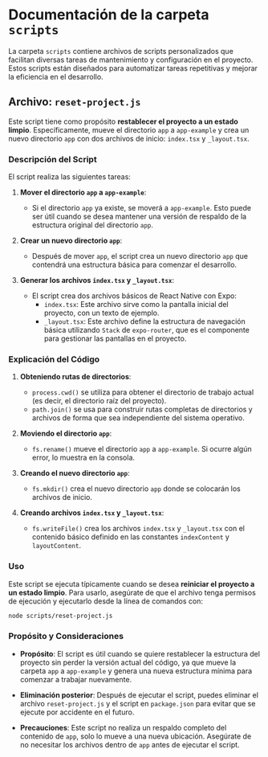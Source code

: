 # Documentación de la carpeta `scripts`

La carpeta `scripts` contiene archivos de scripts personalizados que facilitan diversas tareas de mantenimiento y configuración en el proyecto. Estos scripts están diseñados para automatizar tareas repetitivas y mejorar la eficiencia en el desarrollo.

## Archivo: `reset-project.js`

Este script tiene como propósito **restablecer el proyecto a un estado limpio**. Específicamente, mueve el directorio `app` a `app-example` y crea un nuevo directorio `app` con dos archivos de inicio: `index.tsx` y `_layout.tsx`.

### Descripción del Script

El script realiza las siguientes tareas:

1. **Mover el directorio `app` a `app-example`**:
   - Si el directorio `app` ya existe, se moverá a `app-example`. Esto puede ser útil cuando se desea mantener una versión de respaldo de la estructura original del directorio `app`.

2. **Crear un nuevo directorio `app`**:
   - Después de mover `app`, el script crea un nuevo directorio `app` que contendrá una estructura básica para comenzar el desarrollo.
   
3. **Generar los archivos `index.tsx` y `_layout.tsx`**:
   - El script crea dos archivos básicos de React Native con Expo:
     - `index.tsx`: Este archivo sirve como la pantalla inicial del proyecto, con un texto de ejemplo.
     - `_layout.tsx`: Este archivo define la estructura de navegación básica utilizando `Stack` de `expo-router`, que es el componente para gestionar las pantallas en el proyecto.

### Explicación del Código

1. **Obteniendo rutas de directorios**:
   - `process.cwd()` se utiliza para obtener el directorio de trabajo actual (es decir, el directorio raíz del proyecto).
   - `path.join()` se usa para construir rutas completas de directorios y archivos de forma que sea independiente del sistema operativo.

2. **Moviendo el directorio `app`**:
   - `fs.rename()` mueve el directorio `app` a `app-example`. Si ocurre algún error, lo muestra en la consola.

3. **Creando el nuevo directorio `app`**:
   - `fs.mkdir()` crea el nuevo directorio `app` donde se colocarán los archivos de inicio.

4. **Creando archivos `index.tsx` y `_layout.tsx`**:
   - `fs.writeFile()` crea los archivos `index.tsx` y `_layout.tsx` con el contenido básico definido en las constantes `indexContent` y `layoutContent`.

### Uso

Este script se ejecuta típicamente cuando se desea **reiniciar el proyecto a un estado limpio**. Para usarlo, asegúrate de que el archivo tenga permisos de ejecución y ejecutarlo desde la línea de comandos con:

```bash
node scripts/reset-project.js
```

### Propósito y Consideraciones

- **Propósito**: El script es útil cuando se quiere restablecer la estructura del proyecto sin perder la versión actual del código, ya que mueve la carpeta `app` a `app-example` y genera una nueva estructura mínima para comenzar a trabajar nuevamente.
  
- **Eliminación posterior**: Después de ejecutar el script, puedes eliminar el archivo `reset-project.js` y el script en `package.json` para evitar que se ejecute por accidente en el futuro.

- **Precauciones**: Este script no realiza un respaldo completo del contenido de `app`, solo lo mueve a una nueva ubicación. Asegúrate de no necesitar los archivos dentro de `app` antes de ejecutar el script.
